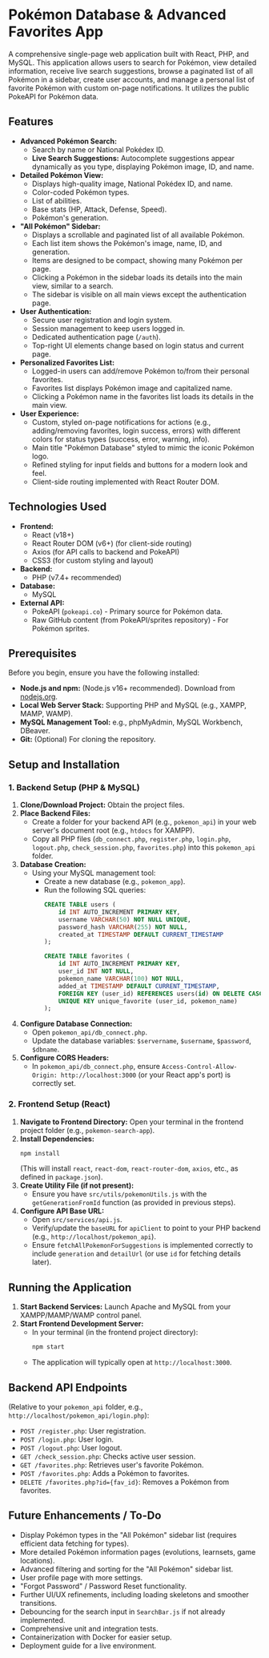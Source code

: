 # Pokémon Database & Advanced Favorites App

A comprehensive single-page web application built with React, PHP, and MySQL. This application allows users to search for Pokémon, view detailed information, receive live search suggestions, browse a paginated list of all Pokémon in a sidebar, create user accounts, and manage a personal list of favorite Pokémon with custom on-page notifications. It utilizes the public PokeAPI for Pokémon data.

## Features

* **Advanced Pokémon Search:**
    * Search by name or National Pokédex ID.
    * **Live Search Suggestions:** Autocomplete suggestions appear dynamically as you type, displaying Pokémon image, ID, and name.
* **Detailed Pokémon View:**
    * Displays high-quality image, National Pokédex ID, and name.
    * Color-coded Pokémon types.
    * List of abilities.
    * Base stats (HP, Attack, Defense, Speed).
    * Pokémon's generation.
* **"All Pokémon" Sidebar:**
    * Displays a scrollable and paginated list of all available Pokémon.
    * Each list item shows the Pokémon's image, name, ID, and generation.
    * Items are designed to be compact, showing many Pokémon per page.
    * Clicking a Pokémon in the sidebar loads its details into the main view, similar to a search.
    * The sidebar is visible on all main views except the authentication page.
* **User Authentication:**
    * Secure user registration and login system.
    * Session management to keep users logged in.
    * Dedicated authentication page (`/auth`).
    * Top-right UI elements change based on login status and current page.
* **Personalized Favorites List:**
    * Logged-in users can add/remove Pokémon to/from their personal favorites.
    * Favorites list displays Pokémon image and capitalized name.
    * Clicking a Pokémon name in the favorites list loads its details in the main view.
* **User Experience:**
    * Custom, styled on-page notifications for actions (e.g., adding/removing favorites, login success, errors) with different colors for status types (success, error, warning, info).
    * Main title "Pokémon Database" styled to mimic the iconic Pokémon logo.
    * Refined styling for input fields and buttons for a modern look and feel.
    * Client-side routing implemented with React Router DOM.

## Technologies Used

* **Frontend:**
    * React (v18+)
    * React Router DOM (v6+) (for client-side routing)
    * Axios (for API calls to backend and PokeAPI)
    * CSS3 (for custom styling and layout)
* **Backend:**
    * PHP (v7.4+ recommended)
* **Database:**
    * MySQL
* **External API:**
    * PokeAPI (`pokeapi.co`) - Primary source for Pokémon data.
    * Raw GitHub content (from PokeAPI/sprites repository) - For Pokémon sprites.

## Prerequisites

Before you begin, ensure you have the following installed:

* **Node.js and npm:** (Node.js v16+ recommended). Download from [nodejs.org](https://nodejs.org/).
* **Local Web Server Stack:** Supporting PHP and MySQL (e.g., XAMPP, MAMP, WAMP).
* **MySQL Management Tool:** e.g., phpMyAdmin, MySQL Workbench, DBeaver.
* **Git:** (Optional) For cloning the repository.

## Setup and Installation

### 1. Backend Setup (PHP & MySQL)

1.  **Clone/Download Project:** Obtain the project files.
2.  **Place Backend Files:**
    * Create a folder for your backend API (e.g., `pokemon_api`) in your web server's document root (e.g., `htdocs` for XAMPP).
    * Copy all PHP files (`db_connect.php`, `register.php`, `login.php`, `logout.php`, `check_session.php`, `favorites.php`) into this `pokemon_api` folder.
3.  **Database Creation:**
    * Using your MySQL management tool:
        * Create a new database (e.g., `pokemon_app`).
        * Run the following SQL queries:
            ```sql
            CREATE TABLE users (
                id INT AUTO_INCREMENT PRIMARY KEY,
                username VARCHAR(50) NOT NULL UNIQUE,
                password_hash VARCHAR(255) NOT NULL,
                created_at TIMESTAMP DEFAULT CURRENT_TIMESTAMP
            );

            CREATE TABLE favorites (
                id INT AUTO_INCREMENT PRIMARY KEY,
                user_id INT NOT NULL,
                pokemon_name VARCHAR(100) NOT NULL,
                added_at TIMESTAMP DEFAULT CURRENT_TIMESTAMP,
                FOREIGN KEY (user_id) REFERENCES users(id) ON DELETE CASCADE,
                UNIQUE KEY unique_favorite (user_id, pokemon_name)
            );
            ```
4.  **Configure Database Connection:**
    * Open `pokemon_api/db_connect.php`.
    * Update the database variables: `$servername`, `$username`, `$password`, `$dbname`.
5.  **Configure CORS Headers:**
    * In `pokemon_api/db_connect.php`, ensure `Access-Control-Allow-Origin: http://localhost:3000` (or your React app's port) is correctly set.

### 2. Frontend Setup (React)

1.  **Navigate to Frontend Directory:** Open your terminal in the frontend project folder (e.g., `pokemon-search-app`).
2.  **Install Dependencies:**
    ```bash
    npm install
    ```
    (This will install `react`, `react-dom`, `react-router-dom`, `axios`, etc., as defined in `package.json`).
3.  **Create Utility File (if not present):**
    * Ensure you have `src/utils/pokemonUtils.js` with the `getGenerationFromId` function (as provided in previous steps).
4.  **Configure API Base URL:**
    * Open `src/services/api.js`.
    * Verify/update the `baseURL` for `apiClient` to point to your PHP backend (e.g., `http://localhost/pokemon_api`).
    * Ensure `fetchAllPokemonForSuggestions` is implemented correctly to include `generation` and `detailUrl` (or use `id` for fetching details later).

## Running the Application

1.  **Start Backend Services:** Launch Apache and MySQL from your XAMPP/MAMP/WAMP control panel.
2.  **Start Frontend Development Server:**
    * In your terminal (in the frontend project directory):
        ```bash
        npm start
        ```
    * The application will typically open at `http://localhost:3000`.

## Backend API Endpoints

(Relative to your `pokemon_api` folder, e.g., `http://localhost/pokemon_api/login.php`):

* `POST /register.php`: User registration.
* `POST /login.php`: User login.
* `POST /logout.php`: User logout.
* `GET /check_session.php`: Checks active user session.
* `GET /favorites.php`: Retrieves user's favorite Pokémon.
* `POST /favorites.php`: Adds a Pokémon to favorites.
* `DELETE /favorites.php?id={fav_id}`: Removes a Pokémon from favorites.

## Future Enhancements / To-Do

* Display Pokémon types in the "All Pokémon" sidebar list (requires efficient data fetching for types).
* More detailed Pokémon information pages (evolutions, learnsets, game locations).
* Advanced filtering and sorting for the "All Pokémon" sidebar list.
* User profile page with more settings.
* "Forgot Password" / Password Reset functionality.
* Further UI/UX refinements, including loading skeletons and smoother transitions.
* Debouncing for the search input in `SearchBar.js` if not already implemented.
* Comprehensive unit and integration tests.
* Containerization with Docker for easier setup.
* Deployment guide for a live environment.